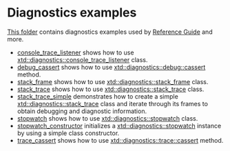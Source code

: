 # Diagnostics examples

[This folder](.) contains diagnostics examples used by [Reference Guide](https://codedocs.xyz/gammasoft71/xtd/) and more.

* [console_trace_listener](console_trace_listener/README.md) shows how to use [xtd::diagnostics::console_trace_listener](../../../src/xtd.core/include/xtd/diagnostics::console_trace_listener.h) class.
* [debug_cassert](debug_cassert/README.md) shows how to use [xtd::diagnostics::debug::cassert](../../../src/xtd.core/include/xtd/diagnostics::debug.h) method.
* [stack_frame](stack_trace/README.md) shows how to use [xtd::diagnostics::stack_frame](../../../src/xtd.core/include/xtd/diagnostics::stack_frame.h) class.
* [stack_trace](stack_trace/README.md) shows how to use [xtd::diagnostics::stack_trace](../../../src/xtd.core/include/xtd/diagnostics::stack_trace.h) class.
* [stack_trace_simple](stack_trace_simple/README.md) demonstrates how to create a simple [xtd::diagnostics::stack_trace](../../../src/xtd.core/include/xtd/diagnostics::stack_trace.h) class and iterate through its frames to obtain debugging and diagnostic information.
* [stopwatch](stopwatch/README.md) shows how to use [xtd::diagnostics::stopwatch](../../../src/xtd.core/include/xtd/diagnostics::stopwatch.h) class.
* [stopwatch_constructor](stopwatch_constructor/README.md) initializes a [xtd::diagnostics::stopwatch](../../../src/xtd.core/include/xtd/diagnostics::stopwatch.h) instance by using a simple class constructor.
* [trace_cassert](trace_cassert/README.md) shows how to use [xtd::diagnostics::trace::cassert](../../../src/xtd.core/include/xtd/diagnostics::trace.h) method.
